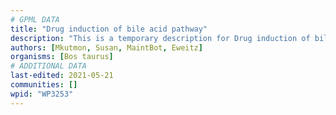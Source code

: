 ```yaml
---
# GPML DATA
title: "Drug induction of bile acid pathway"
description: "This is a temporary description for Drug induction of bile acid pathway"
authors: [Mkutmon, Susan, MaintBot, Eweitz]
organisms: [Bos taurus]
# ADDITIONAL DATA
last-edited: 2021-05-21
communities: []
wpid: "WP3253"
---
```

